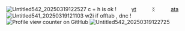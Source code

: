![Untitled542_20250319122527](https://github.com/user-attachments/assets/dda3d472-7df2-491f-9a02-c11401bc042f)
c + h is ok ! 　 　 [yt](https://www.youtube.com/@velvviy)   ᛝ   [ata](https://bittersweetangel.atabook.org/)
![Untitled541_20250319121103](https://github.com/user-attachments/assets/d2cce803-04f9-4de4-80ab-5517ca9756dd)
w2i if offtab , dnc ! ![Profile view counter on GitHub](https://komarev.com/ghpvc/?username=velvviy)
![Untitled542_20250319122725](https://github.com/user-attachments/assets/2c458d72-9839-48aa-a600-42262fe38168)
